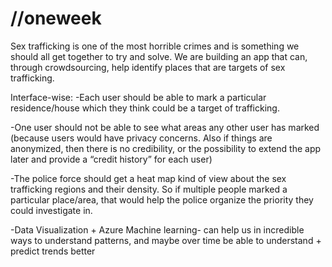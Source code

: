 # //oneweek

Sex trafficking is one of the most horrible crimes and is something we should all get together to try and solve. We are building an app that can, through crowdsourcing, help identify places that are targets of sex trafficking.

Interface-wise:
-Each user should be able to mark a particular residence/house which they think could be a target of trafficking.

-One user should not be able to see what areas any other user has marked (because users would have privacy concerns. Also if things are anonymized, then there is no credibility, or the possibility to extend the app later and provide a “credit history” for each user)

-The police force should get a heat map kind of view about the sex trafficking regions and their density. So if multiple people marked a particular place/area, that would help the police organize the priority they could investigate in.

-Data Visualization + Azure Machine learning- can help us in incredible ways to understand patterns, and maybe over time be able to understand + predict trends better
